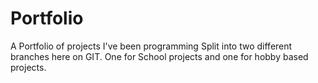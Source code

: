 # Portfolio
A Portfolio of projects I've been programming
Split into two different branches here on GIT. One for School projects and one for hobby based projects.
